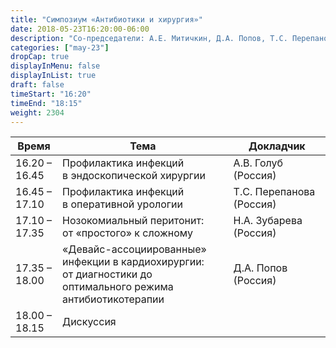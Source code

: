 ```yaml
---
title: "Симпозиум «Антибиотики и хирургия»"
date: 2018-05-23T16:20:00-06:00
description: "Со-председатели: А.Е. Митичкин, Д.А. Попов, Т.С. Перепанова"
categories: ["may-23"]
dropCap: true
displayInMenu: false
displayInList: true
draft: false
timeStart: "16:20"
timeEnd: "18:15"
weight: 2304
---
```


| Время            | Тема           | Докладчик  |
| ------------- | ------------- | ----- |
| 16.20 – 16.45 | Профилактика инфекций в эндоскопической хирургии                                                             | А.В.&nbsp;Голуб (Россия)      | 
| 16.45 – 17.10 | Профилактика инфекций в оперативной урологии                                                                 | Т.С.&nbsp;Перепанова (Россия) | 
| 17.10 – 17.35 | Нозокомиальный перитонит: от «простого» к сложному                                                           | Н.А.&nbsp;Зубарева (Россия)   | 
| 17.35 – 18.00 | «Девайс-ассоциированные» инфекции в кардиохирургии: от диагностики до оптимального режима антибиотикотерапии | Д.А.&nbsp;Попов (Россия)      | 
| 18.00 – 18.15 | Дискуссия                                                                                                    |                          | 
